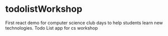 # todolistWorkshop
First react demo for computer science club days to help students learn new technologies.
Todo List app for cs workshop
